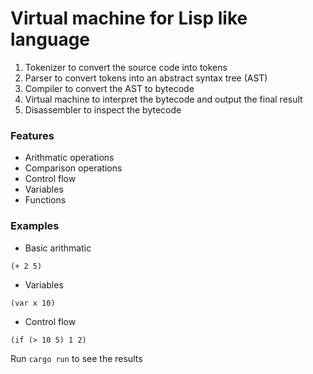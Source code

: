 # Virtual machine for Lisp like language

1. Tokenizer to convert the source code into tokens
1. Parser to convert tokens into an abstract syntax tree (AST)
1. Compiler to convert the AST to bytecode
1. Virtual machine to interpret the bytecode and output the final result
1. Disassembler to inspect the bytecode

### Features

- Arithmatic operations
- Comparison operations
- Control flow
- Variables
- Functions

### Examples

- Basic arithmatic

```
(+ 2 5)
```

- Variables

```
(var x 10)
```

- Control flow

```
(if (> 10 5) 1 2)
```

Run `cargo run` to see the results
